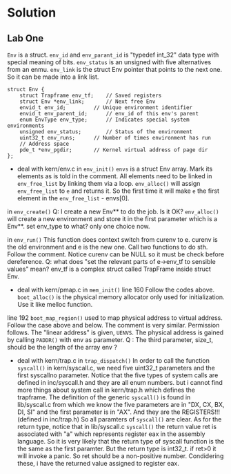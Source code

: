 # Solution
## Lab One

`Env` is a struct. `env_id` and `env_parant_id` is "typedef int_32" data type with special meaning of bits. 
`env_status` is an unsigned with five alternatives from an enmu.
`env_link` is the struct Env pointer that points to the next one. So it can be made into a link list. 

```
struct Env {
	struct Trapframe env_tf;	// Saved registers
	struct Env *env_link;		// Next free Env
	envid_t env_id;			// Unique environment identifier
	envid_t env_parent_id;		// env_id of this env's parent
	enum EnvType env_type;		// Indicates special system environments
	unsigned env_status;		// Status of the environment
	uint32_t env_runs;		// Number of times environment has run
	// Address space
	pde_t *env_pgdir;		// Kernel virtual address of page dir
};
```

- deal with kern/env.c
in `env_init()`
`envs` is a struct Env array. Mark its elements as is told in the comment. 
All elements need to be linked in `env_free_list` by linking them via a loop.
`env_alloc()` will assign `env_free_list` to `e` and returns it. So the first time it will make `e` the first element in the `env_free_list` - envs[0].

in `env_create()`
Q: I create a new Env** to do the job. Is it OK?
`env_alloc()` will create a new environment and store it in the first parameter which is a Env**.
 set env_type to what? only one choice now.

 in `env_run()`
 This function does context switch from curenv to e. 
 curenv is the old environment and e is the new one. 
 Call two functions to do sth. Follow the comment.
 Notice curenv can be NULL so it must be check before dereference.
 Q: what does "set the relevant parts of e->env_tf to sensible values" mean?
 env_tf is a complex struct called TrapFrame inside struct Env. 


- deal with kern/pmap.c
in `mem_init()`
line 160
Follow the codes above. 
`boot_alloc()` is the physical memory allocator only used for initialization. 
Use it like melloc function.

line 192
`boot_map_region()` used to map physical address to virtual address. 
Follow the case above and below. The comment is very similar.
Permission follows.
The "linear address" is given, `UENVS`. 
The physical address is gained by calling `PADDR()` with env as parameter. 
Q : The third parameter, size_t, should be the length of the array env ? 

- deal with kern/trap.c
in `trap_dispatch()`
In order to call the function `syscall()` in kern/syscall.c, we need five uint32_t parameters and the first syscallno parameter. 
Notice that the five types of system calls are defined in inc/syscall.h and they are all enum numbers. 
but i cannot find more things about system call in kern/trap.h which defines the trapframe.
The definition of the generic `syscall()` is found in lib/syscall.c from which we know the five parameters are in "DX, CX, BX, DI, SI" and the first parameter is in "AX". And they are the REGISTERS!!! (defined in inc/trap.h)
So all paramters of `syscall()` are clear.
As for the return type, notice that in lib/syscall.c `syscall()` the return value ret is associated with "a" which represents register eax in the assembly language. 
So it is very likely that the return type of syscall function is the the same as the first paramter. 
But the return type is int32_t. if ret>0 it will invoke a panic. 
So ret should be a non-positive number. 
Condidering these, i have the returned value assigned to register eax.




